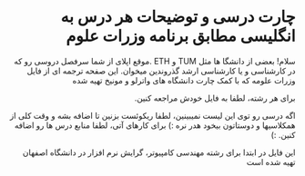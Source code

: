 <div dir="rtl">
  
# چارت درسی و توضیحات هر درس به انگلیسی مطابق برنامه وزرات علوم
سلام! بعضی از دانشگا ها مثل TUM و ETH .موقع اپلای از شما سرفصل دروسی رو که در کارشناسی و یا کارشناسی ارشد گذروندین میخوان. این صفحه ترجمه ای از فایل وزرات علومه که با کمک چارت دانشگاه های واترلو و مونیخ تهیه شده

برای هر رشته، لطفا به فایل خودش مراجعه کنین.

اگه درسی رو توی این لیست نمیبینین، لطفا ریکوئست بزنین تا اضافه بشه و وقت کلی از همکلاسیها و دوستاتون بیخود هدر نره :) برای کارهای آتی، لطفا منابع درس ها رو اضافه کنین. :)

این فایل در ابتدا برای رشته مهندسی کامپیوتر، گرایش نرم افزار در دانشگاه اصفهان تهیه شده است
